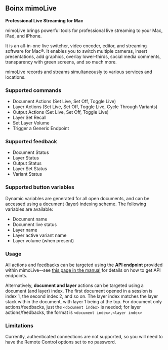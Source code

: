 ## Boinx mimoLive

**Professional Live Streaming for Mac**

mimoLive brings powerful tools for professional live streaming to your Mac, iPad, and iPhone.

It is an all-in-one live switcher, video encoder, editor, and streaming software for Mac®. It enables you to switch multiple cameras, insert presentations, add graphics, overlay lower-thirds, social media comments, transparency with green screens, and so much more.

mimoLive records and streams simultaneously to various services and locations.

### Supported commands

- Document Actions (Set Live, Set Off, Toggle Live)
- Layer Actions (Set Live, Set Off, Toggle Live, Cycle Through Variants)
- Output Actions (Set Live, Set Off, Toggle Live)
- Layer Set Recall
- Set Layer Volume
- Trigger a Generic Endpoint

### Supported feedback

- Document Status
- Layer Status
- Output Status
- Layer Set Status
- Variant Status

### Supported button variables

Dynamic variables are generated for all open documents, and can be accessed using a document (layer) indexing scheme. The following variables are available:

- Document name
- Document live status
- Layer name
- Layer active variant name
- Layer volume (when present)

### Usage

All actions and feedbacks can be targeted using the **API endpoint** provided within mimoLive--see [this page in the manual](https://mimolive.com/manual/5/en/topic/examples-of-api-usage) for details on how to get API endpoints.

Alternatively, **document and layer** actions can be targeted using a document (and layer) index. The first document opened in a session is index 1, the second index 2, and so on. The layer index matches the layer stack within the document, with layer 1 being at the top. For document only actions/feedbacks, just the `<document index>` is needed; for layer actions/feedbacks, the format is `<document index>,<layer index>`

### Limitations

Currently, authenticated connections are not supported, so you will need to have the Remote Control options set to no password.
